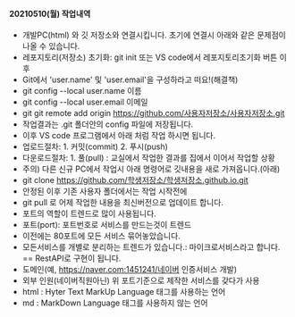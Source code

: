 #### 20210510(월) 작업내역
- 개발PC(html) 와 깃 저장소와 연결시킵니다. 초기에 연결시 아래와 같은 문제점이 나올 수 있습니다.
- 레포지토리(저장소) 초기화: git init 또는 VS code에서 레포지토리초기화 버튼 이후
- Git에서 'user.name' 및 'user.email'을 구성하라고 떠요!(해결책)
- git config --local user.name 이름
- git config --local user.email 이메일
- git git remote add origin https://github.com/사용자저장소/사용자저장소.git
- 작업결과는 .git 폴더안의 config 파일에 저장됩니다.
- 이후 VS code 프로그램에서 아래 처럼 작업 하시면 됩니다.
- 업로드절차: 1. 커밋(commit) 2. 푸시(push)
- 다운로드절차: 1. 풀(pull) : 교실에서 작업한 결과를 집에서 이어서 작업할 상황
- 주의) 다른 신규 PC에서 작업시 아래 명령어로 깃내용을 새로 가져옵니다.(아래)
- git clone https://github.com/학생저장소/학생저장소.github.io.git
- 안정된 이후 기존 사용자 폴더에서는 작업 시작전에
- git pull 로 어제 작업한 내용을 최신버전으로 업데이트 합니다.
- 포트의 역할이 트렌드로 많이 사용됩니다.
- 포트(port): 포트번호로 서비스를 만드는것이 트렌드
- 이전에는 80포트에 모든 서비스 묶어놓았습니다.
- 모든서비스를 개별로 분리하는 트렌드가 있습니다.: 마이크로서비스라고 합니다. == RestAPI로 구현이 됩니다.
- 도메인(예, https://naver.com:1451241/네이버 인증서비스 개발)
- 외부 인원(네이버직원아닌) 위 포트기준으로 제작한 서비스를 갖다가 사용
- html : Hyter Text MarkUp Language 태그를 사용하는 언어
- md : MarkDown Language 태그를 사용하지 않는 언어
